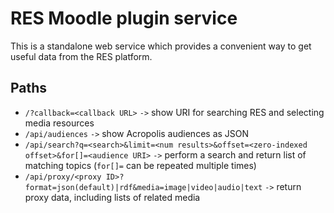 # RES Moodle plugin service

This is a standalone web service which provides a convenient way to get
useful data from the RES platform.

## Paths

*   `/?callback=<callback URL>`
    `->` show URI for searching RES and selecting media resources
*   `/api/audiences`
    `->` show Acropolis audiences as JSON
*   `/api/search?q=<search>&limit=<num results>&offset=<zero-indexed offset>&for[]=<audience URI>`
    `->` perform a search and return list of matching topics
    (`for[]=` can be repeated multiple times)
*   `/api/proxy/<proxy ID>?format=json(default)|rdf&media=image|video|audio|text`
    `->` return proxy data, including lists of related media
